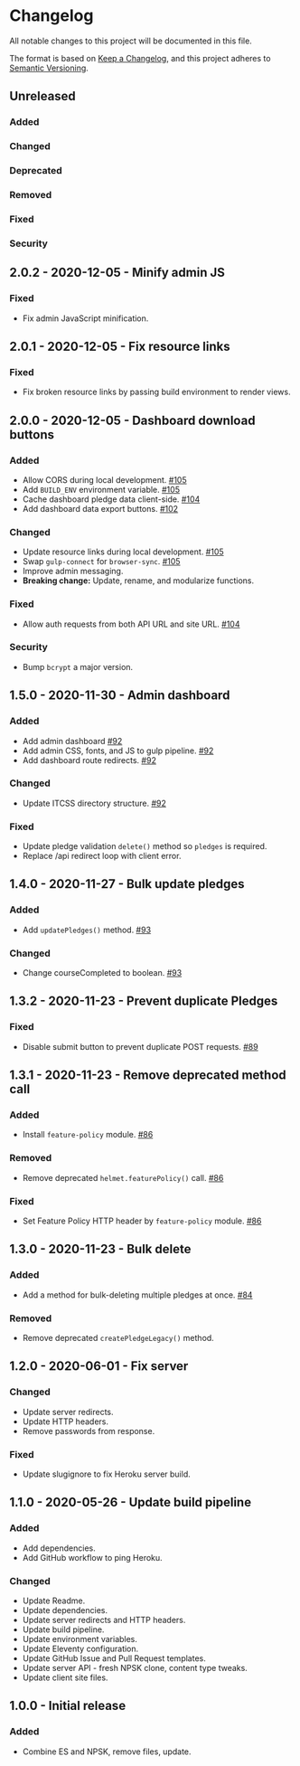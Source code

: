 # Changelog
All notable changes to this project will be documented in this file.

The format is based on [Keep a Changelog](changelog),
and this project adheres to [Semantic Versioning](semver).

## Unreleased

### Added

### Changed

### Deprecated

### Removed

### Fixed

### Security

## 2.0.2 - 2020-12-05 - Minify admin JS

### Fixed
- Fix admin JavaScript minification.

## 2.0.1 - 2020-12-05 - Fix resource links

### Fixed
- Fix broken resource links by passing build environment to render views.

## 2.0.0 - 2020-12-05 - Dashboard download buttons

### Added
- Allow CORS during local development. [#105][#105]
- Add `BUILD_ENV` environment variable. [#105][#105]
- Cache dashboard pledge data client-side. [#104][#104]
- Add dashboard data export buttons. [#102][#102]

### Changed
- Update resource links during local development. [#105][#105]
- Swap `gulp-connect` for `browser-sync`. [#105][#105]
- Improve admin messaging.
- **Breaking change:** Update, rename, and modularize functions.

### Fixed
- Allow auth requests from both API URL and site URL. [#104][#104]

### Security
- Bump `bcrypt` a major version.

## 1.5.0 - 2020-11-30 - Admin dashboard

### Added
- Add admin dashboard [#92][#92]
- Add admin CSS, fonts, and JS to gulp pipeline. [#92][#92]
- Add dashboard route redirects. [#92][#92]

### Changed
- Update ITCSS directory structure. [#92][#92]

### Fixed
- Update pledge validation `delete()` method so `pledges` is required.
- Replace /api redirect loop with client error.

## 1.4.0 - 2020-11-27 - Bulk update pledges

### Added
- Add `updatePledges()` method. [#93][#93]

### Changed
- Change courseCompleted to boolean. [#93][#93]

## 1.3.2 - 2020-11-23 - Prevent duplicate Pledges

### Fixed
- Disable submit button to prevent duplicate POST requests. [#89][#89]

## 1.3.1 - 2020-11-23 - Remove deprecated method call

### Added
- Install `feature-policy` module. [#86][#86]

### Removed
- Remove deprecated `helmet.featurePolicy()` call. [#86][#86]

### Fixed
- Set Feature Policy HTTP header by `feature-policy` module. [#86][#86]

## 1.3.0 - 2020-11-23 - Bulk delete

### Added
- Add a method for bulk-deleting multiple pledges at once. [#84][#84]

### Removed
- Remove deprecated `createPledgeLegacy()` method.

## 1.2.0 - 2020-06-01 - Fix server

### Changed
- Update server redirects.
- Update HTTP headers.
- Remove passwords from response.

### Fixed
- Update slugignore to fix Heroku server build.

## 1.1.0 - 2020-05-26 - Update build pipeline

### Added
- Add dependencies.
- Add GitHub workflow to ping Heroku.

### Changed
- Update Readme.
- Update dependencies.
- Update server redirects and HTTP headers.
- Update build pipeline.
- Update environment variables.
- Update Eleventy configuration.
- Update GitHub Issue and Pull Request templates.
- Update server API - fresh NPSK clone, content type tweaks.
- Update client site files.

## 1.0.0 - Initial release

### Added
- Combine ES and NPSK, remove files, update.

[changelog]: https://keepachangelog.com/en/1.0.0/
[semver]: https://semver.org/spec/v2.0.0.html
[#84]: https://github.com/Visual-Communications/fair-housing-pledge/issues/84
[#86]: https://github.com/Visual-Communications/fair-housing-pledge/issues/86
[#89]: https://github.com/Visual-Communications/fair-housing-pledge/issues/89
[#92]: https://github.com/Visual-Communications/fair-housing-pledge/issues/92
[#93]: https://github.com/Visual-Communications/fair-housing-pledge/issues/93
[#102]: https://github.com/Visual-Communications/fair-housing-pledge/issues/102
[#104]: https://github.com/Visual-Communications/fair-housing-pledge/issues/104
[#105]: https://github.com/Visual-Communications/fair-housing-pledge/issues/105
